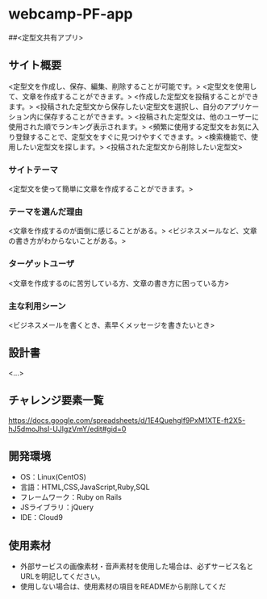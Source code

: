 # webcamp-PF-app
##<定型文共有アプリ>

## サイト概要
<定型文を作成し、保存、編集、削除することが可能です。>
<定型文を使用して、文章を作成することができます。>
<作成した定型文を投稿することができます。>
<投稿された定型文から保存したい定型文を選択し、自分のアプリケーション内に保存することができます。>
<投稿された定型文は、他のユーザーに使用された順でランキング表示されます。>
<頻繁に使用する定型文をお気に入り登録することで、定型文をすぐに見つけやすくできます。>
<検索機能で、使用したい定型文を探します。>
<投稿された定型文から削除したい定型文>
### サイトテーマ
<定型文を使って簡単に文章を作成することができます。>

### テーマを選んだ理由
<文章を作成するのが面倒に感じることがある。>
<ビジネスメールなど、文章の書き方がわからないことがある。>

### ターゲットユーザ
<文章を作成するのに苦労している方、文章の書き方に困っている方>

### 主な利用シーン
<ビジネスメールを書くとき、素早くメッセージを書きたいとき>

## 設計書
<...>

## チャレンジ要素一覧
<https://docs.google.com/spreadsheets/d/1E4Quehglf9PxM1XTE-ft2X5-hJ5dmoJhsI-UJlgzVmY/edit#gid=0>

## 開発環境
- OS：Linux(CentOS)
- 言語：HTML,CSS,JavaScript,Ruby,SQL
- フレームワーク：Ruby on Rails
- JSライブラリ：jQuery
- IDE：Cloud9

## 使用素材
- 外部サービスの画像素材・音声素材を使用した場合は、必ずサービス名とURLを明記してください。
- 使用しない場合は、使用素材の項目をREADMEから削除してくだ
